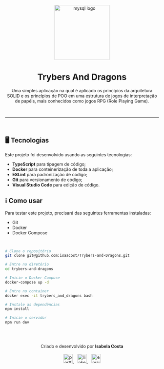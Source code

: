 <div align='center'>
  <img width="180px" alt="mysql logo" src="https://user-images.githubusercontent.com/100851855/229682043-40aa84db-1a37-4b47-90c1-b2e293034ad5.png" />

  <h1>Trybers And Dragons</h1>
  <p>
    Uma simples aplicação na qual é aplicado os princípios da arquitetura SOLID e os princípios de POO em uma estrutura de jogos de interpretação de papéis, mais conhecidos como jogos RPG (Role Playing Game).
  </p>
</div>

<br /><hr /><br />

## 🖥️ Tecnologias
Este projeto foi desenvolvido usando as seguintes tecnologias:

-  **TypeScript** para tipagem de código;
-  **Docker** para conteinerização de toda a aplicação;
-  **ESLint** para padronização de código;
-  **Git** para versionamento de código;
-  **Visual Studio Code** para edição de código.

## ℹ️ Como usar
Para testar este projeto, precisará das seguintes ferramentas instaladas:

- Git
- Docker
- Docker Compose

<br/>

```bash
# Clone o repositório
git clone git@github.com:isaacost/Trybers-and-Dragons.git

# Entre no diretório
cd trybers-and-dragons

# Inicie o Docker Compose
docker-compose up -d

# Entre no container
docker exec -it trybers_and_dragons bash

# Instale as dependências
npm install

# Inicie o servidor
npm run dev


```

<br/><br/>

<p align="center">
  Criado e desenvolvido por <b>Isabela Costa</b>
  <br/><br/>
  
  <a href="https://isaacost.github.io/">
    <img alt="portfolio" height="30px" src="https://i.imgur.com/7lbNPnj.png" />
  </a>
  &nbsp;&nbsp;
  <a href="https://www.linkedin.com/in/isa-hcosta/">
    <img alt="linkedIn" height="30px" src="https://i.imgur.com/TQRXxhT.png" />
  </a>
  &nbsp;&nbsp;
  <a href="mailto:isa-hcosta@hotmail.com?subject=website contact">
    <img alt="email" height="30px" src="https://i.imgur.com/wu7e3PJ.png" />
  </a>
</p>

